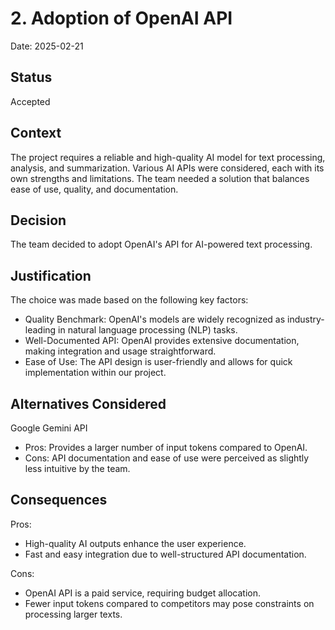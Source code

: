 # 2. Adoption of OpenAI API

Date: 2025-02-21

## Status

Accepted

## Context

The project requires a reliable and high-quality AI model for text processing, analysis, and summarization. Various AI APIs were considered, each with its own strengths and limitations. The team needed a solution that balances ease of use, quality, and documentation.

## Decision

The team decided to adopt OpenAI's API for AI-powered text processing.

## Justification

The choice was made based on the following key factors:
- Quality Benchmark: OpenAI's models are widely recognized as industry-leading in natural language processing (NLP) tasks.
- Well-Documented API: OpenAI provides extensive documentation, making integration and usage straightforward.
- Ease of Use: The API design is user-friendly and allows for quick implementation within our project.

## Alternatives Considered

Google Gemini API
- Pros: Provides a larger number of input tokens compared to OpenAI.
- Cons: API documentation and ease of use were perceived as slightly less intuitive by the team.

## Consequences

Pros:
- High-quality AI outputs enhance the user experience.
- Fast and easy integration due to well-structured API documentation.

Cons:
- OpenAI API is a paid service, requiring budget allocation.
- Fewer input tokens compared to competitors may pose constraints on processing larger texts.